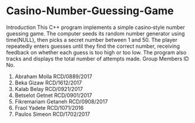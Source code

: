# Casino-Number-Guessing-Game
Introduction
This C++ program implements a simple casino‐style number guessing game. The computer seeds its random number generator using time(NULL), then picks a secret number between 1 and 50. The player repeatedly enters guesses until they find the correct number, receiving feedback on whether each guess is too high or too low. The program also tracks and displays the total number of attempts made.
Group Members          ID No.
1. Abraham Molla        RCD/0889/2017 
2. Beka Gizaw           RCD/1612/2017  
3. Kalab Belay          RCD/0921/2017 
4. Betselot Getnet      RCD/0901/2017 
5. Fikremariam Getaneh  RCD/0908/2017 
6. Fraol Yadete         RCD/1071/2016 
7. Paulos Simeon        RCD/1702/2017
